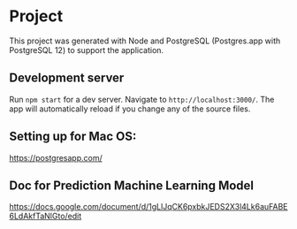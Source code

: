 # Project

This project was generated with Node and PostgreSQL (Postgres.app with PostgreSQL 12) 
to support the application.

## Development server

Run `npm start` for a dev server. Navigate to `http://localhost:3000/`. The app will automatically reload if you change any of the source files.

## Setting up for Mac OS:

https://postgresapp.com/


## Doc for Prediction Machine Learning Model
https://docs.google.com/document/d/1gLlJqCK6pxbkJEDS2X3l4Lk6auFABE6LdAkfTaNlGto/edit
